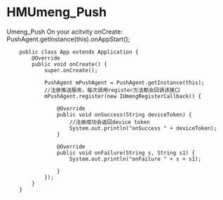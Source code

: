# HMUmeng_Push
Umeng_Push
On your acitvity onCreate:  
      PushAgent.getInstance(this).onAppStart();
  
        public class App extends Application {
            @Override
            public void onCreate() {
                super.onCreate();

                PushAgent mPushAgent = PushAgent.getInstance(this);
                //注册推送服务，每次调用register方法都会回调该接口
                mPushAgent.register(new IUmengRegisterCallback() {

                    @Override
                    public void onSuccess(String deviceToken) {
                        //注册成功会返回device token
                        System.out.println("onSuccess " + deviceToken);
                    }

                    @Override
                    public void onFailure(String s, String s1) {
                        System.out.println("onFailure " + s + s1);

                    }
                });
            }
        }

